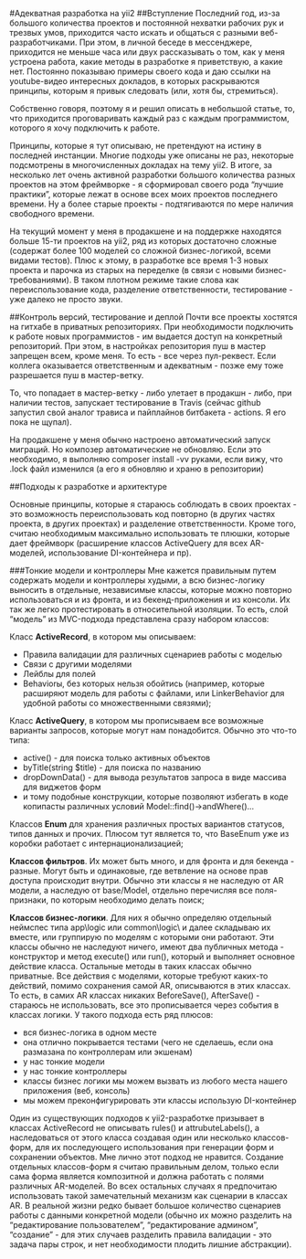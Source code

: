 #Адекватная разработка на yii2
##Вступление
Последний год, из-за большого количества проектов и постоянной нехватки рабочих рук и трезвых умов, приходится часто искать и общаться с разными веб-разработчиками. При этом, в личной беседе в мессенджере, приходится не меньше часа или двух рассказывать о том, как у меня устроена работа, какие методы в разработке я приветствую, а какие нет. Постоянно показываю примеры своего кода и даю ссылки на youtube-видео интересных докладов, в которых раскрываются принципы, которым я привык следовать (или, хотя бы, стремиться).

Собственно говоря, поэтому я и решил описать в небольшой статье, то, что приходится проговаривать каждый раз с каждым программистом, которого я хочу подключить к работе.

Принципы, которые я тут описываю, не претендуют на истину в последней инстанции. Многие подходы уже описаны не раз, некоторые подсмотрены в многочисленных докладах на тему yii2. В итоге, за несколько лет очень активной разработки большого количества разных проектов на этом фреймворке - я сформировал своего рода “лучшие практики”, которые лежат в основе всех моих проектов последнего времени. Ну а более старые проекты - подтягиваются по мере наличия свободного времени.

На текущий момент у меня в продакшене и на поддержке находятся больше 15-ти проектов на yii2, ряд из которых достаточно сложные (содержат более 100 моделей со сложной бизнес-логикой, всеми видами тестов). Плюс к этому, в разработке все время 1-3 новых проекта и парочка из старых на переделке (в связи с новыми бизнес-требованиями).  В таком плотном режиме такие слова как переиспользование кода, разделение ответственности, тестирование - уже далеко не просто звуки. 

##Контроль версий, тестирование и деплой
Почти все проекты хостятся на гитхабе в приватных репозиториях. При необходимости подключить к работе новых программистов - им выдается доступ на конкретный репозиторий. При этом, в настройках репозитория пуш в мастер запрещен всем, кроме меня. То есть - все через пул-реквест. Если коллега оказывается ответственным и адекватным - позже ему тоже разрешается пуш в мастер-ветку.

То, что попадает в мастер-ветку - либо улетает в продакшн - либо, при наличии тестов, запускает тестирование в Travis (сейчас github запустил свой аналог трависа и пайплайнов битбакета - actions. Я его пока не щупал).

На продакшене у меня обычно настроено автоматический запуск миграций. Но композер автоматические не обновляю. Если это необходимо, я выполняю composer install -vv руками, если вижу, что .lock файл изменился (а его я обновляю и храню в репозитории)

##Подходы к разработке и архитектуре

Основные принципы, которые я стараюсь соблюдать в своих проектах - это возможность переиспользовать код повторно (в других частях проекта, в других проектах) и разделение ответственности. Кроме того, считаю необходимым максимально использовать те плюшки, которые дает фреймворк (расширение классов ActiveQuery для всех AR-моделей, использование DI-контейнера и пр).

###Тонкие модели и контроллеры
Мне кажется  правильным путем содержать модели и контроллеры худыми,
а всю бизнес-логику выносить в отдельные, независимые классы, 
которые можно повторно использоваться и из фронта, и из 
бекенд-приложения и из консоли. Их так же легко протестировать в относительной изоляции.
То есть, слой “модель” из MVC-подхода представлена сразу набором классов:

Класс **ActiveRecord**, в котором мы описываем:

- Правила валидации для различных сценариев работы с моделью
- Связи с другими моделями 
- Лейблы для полей
- Behaviorы, без которых нельзя обойтись (например, которые расширяют модель для работы с файлами, или LinkerBehavior для удобной работы со множественными связями);

Класс **ActiveQuery**, в котором мы прописываем все возможные варианты запросов, которые могут нам понадобится. Обычно это что-то типа:
- active() - для поиска только активных объектов
- byTitle(string $title)  - для поиска по названию
- dropDownData() - для вывода результатов запроса в виде массива для виджетов форм
- и тому подобные конструкции, которые позволяют избегать в коде копипасты различных условий Model::find()->andWhere()...

Классов **Enum**  для хранения различных простых вариантов статусов, типов данных и прочих. Плюсом тут является то, что BaseEnum уже из коробки работает с интернационализацией;

**Классов фильтров**. Их может быть много, и для фронта и для бекенда - разные. Могут быть и одинаковые, где ветвление на основе прав доступа происходит внутри. Обычно эти классы я не наследую от AR модели, а наследую от base/Model, отдельно перечисляя все поля-признаки, по которым необходимо делать поиск;

**Классов бизнес-логики**. Для них я обычно определяю отдельный неймспес типа app\logic или common\logic\ и далее складываю их вместе, или группирую по моделям с которыми они работают. Эти классы обычно не наследуют ничего, имеют два публичных метода - конструктор и метод execute() или run(), который и выполняет основное действие класса. Остальные методы в таких классах обычно приватные. Все действия с моделями, которые требуют каких-то действий, помимо сохранения самой AR, описываются в этих классах. То есть, в самих AR классах никаких BeforeSave(), AfterSave() - стараюсь не использовать, все это прописывается через события в классах логики. У такого подхода есть ряд плюсов:
 
- вся бизнес-логика в одном месте
- она отлично покрывается тестами (чего не сделаешь, если она размазана по контроллерам или экшенам)
- у нас тонкие модели
- у нас тонкие контроллеры
- классы бизнес логики мы можем вызвать из любого места нашего приложения (веб, консоль)
- мы можем преконфигурировать эти классы использую DI-контейнер

Один из существующих подходов к yii2-разработке призывает в классах ActiveRecord не описывать rules() и attrubuteLabels(), а наследоваться от этого класса создавая один или несколько классов-форм, для их последующего использования при генерации форм и сохранении объектов. Мне лично этот подход не нравится. Создание отдельных классов-форм я считаю правильным делом, только если сама форма является композитной и должна работать с полями различных AR-моделей. Во всех остальных случаях я предпочитаю использовать такой замечательный механизм как сценарии в классах AR. В реальной жизни редко бывает большое количество сценариев работы с данными конкретной модели (обычно их можно разделить на “редактирование пользователем”, “редактирование админом”, “создание” - для этих случаев разделить правила валидации - это задача пары строк, и нет необходимости плодить лишние абстракции).  
